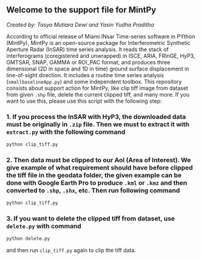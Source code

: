 ## Welcome to the support file for MintPy
_Created by: Tasya Mutiara Dewi and Yasin Yudha Praditha_

According to official release of Miami INsar Time-series software in PYthon (MintPy), MintPy is an open-source package for Interferometric Synthetic Aperture Radar (InSAR) time series analysis. It reads the stack of interferograms (coregistered and unwrapped) in ISCE, ARIA, FRInGE, HyP3, GMTSAR, SNAP, GAMMA or ROI_PAC format, and produces three dimensional (2D in space and 1D in time) ground surface displacement in line-of-sight direction. It includes a routine time series analysis (`smallbaselineApp.py`) and some independent toolbox. This repository consists about support action for MintPy, like clip tiff image from dataset from given `.shp` file, delete the current clipped tiff, and many more. If you want to use this, please use this script with the following step:

### 1. If you process the InSAR with HyP3, the downloaded data must be originally in `.zip` file. Then we must to extract it with `extract.py` with the following command
```bash
python clip_tiff.py
```
### 2. Then data must be clipped to our AoI (Area of Interest). We give example of what requirement should have before clipped the tiff file in the **geodata** folder, the given example can be done with Google Earth Pro to produce `.kml` or `.kmz` and then converted to `.shp`, `.shx`, etc. Then run following command
```bash
python clip_tiff.py
```
### 3. If you want to delete the clipped tiff from dataset, use `delete.py` with command
```python
python delete.py
```
and then run `clip_tiff.py` again to clip the tiff data.
